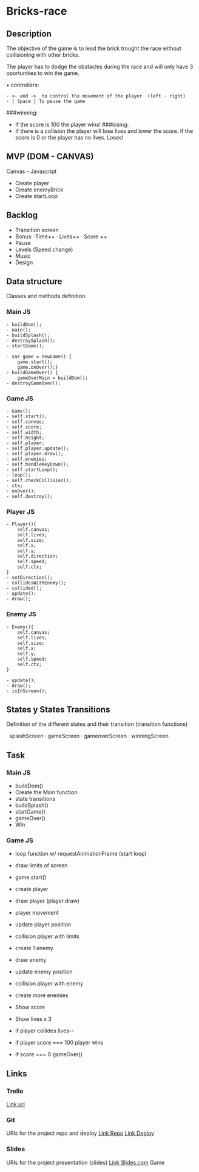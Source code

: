 # Bricks-race

## Description
The objective of the game is to lead the brick trought the race without collisioning with other bricks.

The player has to dodge the obstacles during the race and will only have 3 oportunities to win the game. 


 • controllers:

	· <- and ->  to control the movement of the player  (left - right)
	· [ Space ] To pause the game

###winning: 
- If the score is 100 the player wins!
###losing:
- If there is a collision the player will lose lives and lower the score.  If the score is 0 or the player has no lives. Loses! 


## MVP (DOM - CANVAS)
Canvas - Javascript

- Create player
- Create enemyBrick
- Create startLoop 

## Backlog
- Transition screen
- Bonus: 
	·Time++
	· Lives++
	· Score ++ 
- Pause 
- Levels (Speed change)
- Music
- Design
	

## Data structure
Classes and methods definition.

### Main JS
```
- buildDom();
- main();
- buildSplash();
- destroySplash();
- startGame();

- var game = newGame() {
    game.start();
    game.onOver();}
- buildGameOver() {
    gameOverMain = buildDom();
- destroyGameOver();
```

### Game JS
```
- Game();
- self.start();
- self.canvas;
- self.score;
- self.width;
- self.height;
- self.player;
- self.player.update();
- self.player.draw();
- self.enemies;
- self.handleKeyDown();
- self.startLoop();
- loop();
- self.checkCollision();
- ctx;
- onOver();
- self.destroy();
```

### Player JS
```
- Player(){
	self.canvas;
	self.lives;
	self.size;
	self.x;
	self.y;
	self.direction;
	self.speed;
	self.ctx;
}
- setDirection();
- collidesWithEnemy();
- collided();
- update();
- draw();
```
### Enemy JS
```
- Enemy(){
	self.canvas;
	self.lives;
	self.size;
	self.x;
	self.y;
	self.speed;
	self.ctx;
}

- update();
- draw();
- isInScreen();
```
## States y States Transitions
Definition of the different states and their transition (transition functions)

 · splashScreen
 · gameScreen
 · gameoverScreen
 · winningScreen
 
## Task

### Main JS
- buildDom()
- Create the Main function
- state transitions
- buildSplash()
- startGame() 
- gameOver()
- Win
 

### Game JS
 

- loop function w/ requestAnimationFrame (start loop)
- draw limits of screen
- game.start()
- create player
- draw player (player.draw)
- player movement
- update player position

- collision player with limits

- create 1 enemy
- draw enemy
- update enemy position

- collision player with enemy

- create more enemies

- Show score
- Show lives x 3
- if player collides lives--
- if player score === 100 player wins
- if score === 0 gameOver()


 


## Links


### Trello
[Link url](https://trello.com)


### Git
URls for the project repo and deploy
[Link Repo](http://github.com)
[Link Deploy](http://github.com)


### Slides
URls for the project presentation (slides)
[Link Slides.com](http://slides.com)
Game
